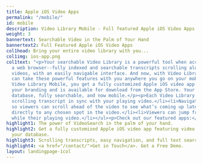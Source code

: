 ```yaml
---
title: Apple iOS Video Apps
permalink: "/mobile/"
id: mobile
description: Video Library Mobile - Full featured Apple iOS Video Apps
weight: 3
bannertext: Searchable Video in the Palm of Your Hand
bannertext2: Full Featured Apple iOS Video Apps
col1head: Bring your entire video library with you...
col1img: ios-app.png
col1text: "<p>Your searchable Video Library is a powerful tool when accessed from
  a web browser--fully indexed and searchable transcripts scrolling alongside your
  videos, with an easily navigable interface. And now, with Video Library Mobile you
  can take these powerful features with you anywhere you go on your mobile device.</p><p>With
  Video Library Mobile, you get a fully customized Apple iOS video app that features
  your branding and is available for download from the App Store. Your entire video
  database, fully searchable, and now mobile.</p><p>Each Video Library iOS app features:</p><ul><li>A
  scrolling transcript in sync with your playing video.</li><li>Navigation features,
  so viewers can scroll ahead of the video to see what’s coming up later, and jump
  directly to any chosen spot in the video.</li><li>Viewers can jump from hit to hit
  while their playing video.</li></ul><p>Check out our featured apps:</p>"
highlight1: The power of VideoSearch in the palm of your hand.
highlight2: Get a fully customized Apple iOS video app featuring video content from
  your database.
highlight3: Scrolling transcripts, easy navigation, and full text search.
highlight4: <a href="/contact/">Get in Touch</a>. Get a Free Demo.
layout: landingpage-1col
---
```


